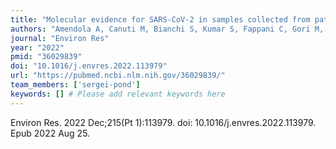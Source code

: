 ```yaml
---
title: "Molecular evidence for SARS-CoV-2 in samples collected from patients with morbilliform eruptions since late 2019 in Lombardy, northern Italy"
authors: "Amendola A, Canuti M, Bianchi S, Kumar S, Fappani C, Gori M, Colzani D, Kosakovsky Pond SL, Miura S, Baggieri M, Marchi A, Borghi E, Zuccotti G, Raviglione MC, Magurano F, Tanzi E."
journal: "Environ Res"
year: "2022"
pmid: "36029839"
doi: "10.1016/j.envres.2022.113979"
url: "https://pubmed.ncbi.nlm.nih.gov/36029839/"
team_members: ['sergei-pond']
keywords: [] # Please add relevant keywords here
---
```

Environ Res. 2022 Dec;215(Pt 1):113979. doi: 10.1016/j.envres.2022.113979. Epub 2022 Aug 25.